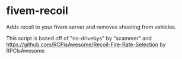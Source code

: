 # fivem-recoil
Adds recoil to your fivem server and removes shooting from vehicles.

This script is based off of "no-drivebys" by "scammer" and https://github.com/RCPisAwesome/Recoil-Fire-Rate-Selection by RPCIsAwesome
